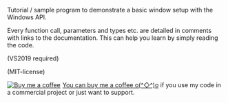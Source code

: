 
Tutorial / sample program to demonstrate a basic window setup with the Windows API.

Every function call, parameters and types etc. are detailed in comments with links to the documentation.
This can help you learn by simply reading the code.

(VS2019 required)

(MIT-license)

<link href="https://fonts.googleapis.com/css?family=Cookie" rel="stylesheet"><a class="bmc-button" target="_blank" href="https://www.buymeacoffee.com/jBnA3c2Fw"><img src="https://www.buymeacoffee.com/assets/img/BMC-btn-logo.svg" alt="Buy me a coffee"><span style="margin-left:5px">You can buy me a coffee o(^◇^)o</span></a> if you use my code in a commercial project or just want to support.